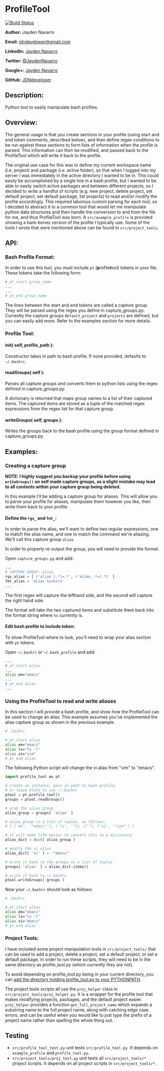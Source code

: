 ProfileTool
========================
    
[![Build Status](https://travis-ci.org/JDNdeveloper/ProfileTool.svg?branch=master)](https://travis-ci.org/JDNdeveloper/ProfileTool)

**Author:** Jayden Navarro

**Email:** jdndeveloper@gmail.com

**LinkedIn:** [Jayden Navarro](https://www.linkedin.com/in/jaydennavarro)

**Twitter:** [@JaydenNavarro](https://twitter.com/JaydenNavarro)

**Google+:** [Jayden Navarro](https://plus.google.com/u/0/+JaydenNavarro/posts)

**GitHub:** [JDNdeveloper](http://www.github.com/JDNdeveloper)

## Description:

Python tool to easily manipulate bash profiles.

## Overview:

The general usage is that you create sections in your profile (using start and end token comments, described below), and then define regex conditions to be run against these sections to form lists of information when the profile is parsed. This information can then be modified, and passed back to the ProfileTool which will write it back to the profile.

The original use case for this was to define my current workspace name (i.e. project) and package (i.e. active folder), so that when I logged into my server I was immediately in the active directory I wanted to be in. This could easily be accomplished by a single line in a bash profile, but I wanted to be able to easily switch active packages and between different projects, so I decided to write a handful of scripts (e.g. new project, delete project, set default project, set default package, list projects) to read and/or modify the profile accordingly. This required laborous custom parsing for each tool, so I decided to abstract it to a common tool that would let me manipulate python data structures and then handle the conversion to and from the file for me, and thus ProfileTool was born. A `src/example_profile` is provided showing a bare-bones version of the profile I typically use. Some of the tools I wrote that were mentioned above can be found in `src/project_tools`.

## API:

### Bash Profile Format:

In order to use this tool, you must include `pt` (**p**rofile**t**ool) tokens in your file. These tokens take the following form:

```bash
# pt_start group_name
...
...
# pt_end group_name
```

The lines between the start and end tokens are called a capture group. They will be parsed using the regex you define in capture_groups.py. Currently the capture groups `default_project` and `projects` are defined, but you can easily add more. Refer to the examples section for more details.

### Profile Tool:

#### __init__( self, profile_path ):
Constructor takes in path to bash profile. If none provided, defaults to `~/.bashrc`.

#### readGroups( self ):
Parses all capture groups and converts them to python lists using the regex defined in capture_groups.py.

A dictionary is returned that maps group names to a list of their captured items. The captured items are stored as a tuple of the matched regex expressions from the regex list for that capture group.

#### writeGroups( self, groups ):
Writes the groups back to the bash profile using the group format defined in capture_groups.py.

## Examples:

### Creating a capture group

**NOTE: I highly suggest you backup your profile before using `writeGroups()` on self made capture groups, as a slight mistake may lead to all contents within your capture group being deleted.**

In this example I'll be adding a capture group for aliases. This will allow you to parse your profile for aliases, manipulate them however you like, then write them back to your profile.

#### Define the `rgx_` and `fmt_`:

In order to parse the alias, we'll want to define two regular expressions, one to match the alias name, and one to match the command we're aliasing. We'll call this capture group `alias`.

In order to properly re-output the group, you will need to provide the format.

Open `capture_groups.py` and add:

```python
...
# CAPTURE_GROUP: alias
rgx_alias = [ r'alias (.*)=.*', r'alias .*=(.*)' ]
fmt_alias = 'alias %s=%s\n'
...
```

The first regex will capture the lefthand side, and the second will capture the right hand side.

The format will take the two captured items and substitute them back into the format string where `%s` currently is.

#### Edit bash profile to include token:

To show ProfileTool where to look, you'll need to wrap your alias section with `pt` tokens.

Open `~/.bashrc` or `~/.bash_profile` and add:

```bash
...
# pt_start alias
...
alias em="emacs"
...
# pt_end alias
...
```

### Using the ProfileTool to read and write aliases

In this section I will provide a bash profile, and show how the ProfileTool can be used to change an alias. This example assumes you've implemented the alias capture group as shown in the previous example.

```bash
# .bashrc

# pt_start alias
alias em="emacs"
alias ls="ls -l"
alias vi="vim"
# pt_end alias
```

The following Python script will change the vi alias from "vim" to "emacs".

```python
import profile_tool as pt

# create an instance, pass in path to bash profile,
# or leave blank to use ~/.bashrc
ptool = pt.profile_tool()
groups = ptool.readGroups()

# grab the alias group
alias_group = groups[ 'alias' ]

# alias_group is a list of tuples, as follows:
# [ ('em', '"emacs"'), ('ls', '"ls -l"'), ('vi', '"vim"') ]

# it will make life easier to convert this to a dictionary
alias_dict = dict( alias_group )

# modify the vi alias
alias_dict[ 'vi' ] = '"emacs"'

# write it back to the groups as a list of tuples
groups[ 'alias' ] = alias_dict.items()

# write it back to ~/.bashrc
ptool.writeGroups( groups )
```

Now your `~/.bashrc` should look as follows:

```bash
# .bashrc

# pt_start alias
alias em="emacs"
alias ls="ls -l"
alias vi="emacs"
# pt_end alias
```

### Project Tools:

I have included some project manipulation tools in `src/project_tools/` that can be used to add a project, delete a project, set a default project, or set a default package. In order to run these scripts, they will need to be in the same directory as profile_tool.py (which currently they are not). 

To avoid depending on profile_tool.py being in your current directory, you can [add the directory holding profile_tool.py to your PYTHONPATH](http://stackoverflow.com/a/3402176/903996).

The project tools scripts all use the `proj_helper` class in `src/project_tools/proj_helper.py`. It is a wrapper for the profile tool that makes modifying projects, packages, and the default project easier. `proj_helper` provides a function `get_full_project_name` which expands a substring name to the full project name, along with catching edge case errors, and can be useful when you would like to just type the prefix of a project name rather than spelling the whole thing out.

## Testing

* `src/profile_tool_test.py` unit tests `src/profile_tool.py`. It depends on `example_profile` and `profile_tool.py`.
* `src/project_tools/proj_test.py` unit tests all `src/project_tools/*` project scripts. It depends on all project scripts in `src/project_tools/*`.
